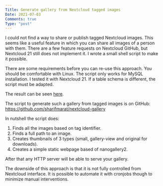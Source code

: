 ```yaml
---
Title: Generate gallery from Nextcloud tagged images
Date: 2021-07-03
Comments: true
Type: "post"
---
```


I could not find a way to share or publish tagged Nextcloud images. This seems like a useful feature
in which you can share all images of a person with them. There are a few feature requests on Nextcloud GitHub,
but Nextcloud 21 still does not implement it. I wrote a small shell script to make it possible.

<!--more-->

There are some requirements before you can re-use this approach.
You should be comfortable with Linux.
The script only works for MySQL installation. I tested it with Nextcloud 21. If a table schema is different, the script must be adapted.

The result can be seen [here](/gallery/public/).

The script to generate such a gallery from tagged images is on GitHub: https://github.com/sharifmarat/nextcloud-gallery

In nutshell the script does:

1. Finds all the images based on tag identifier.
2. Finds a full path to an image.
3. Creates thumbnails of 3 types (small, gallery-view and original for downloads).
4. Creates a simple static webpage based of nanogallery2.

After that any HTTP server will be able to serve your gallery.

The downside of this approach is that it is not fully controlled from Nextcloud interface.
It is possible to automate it with cronjobs though to minimize manual interventions.
